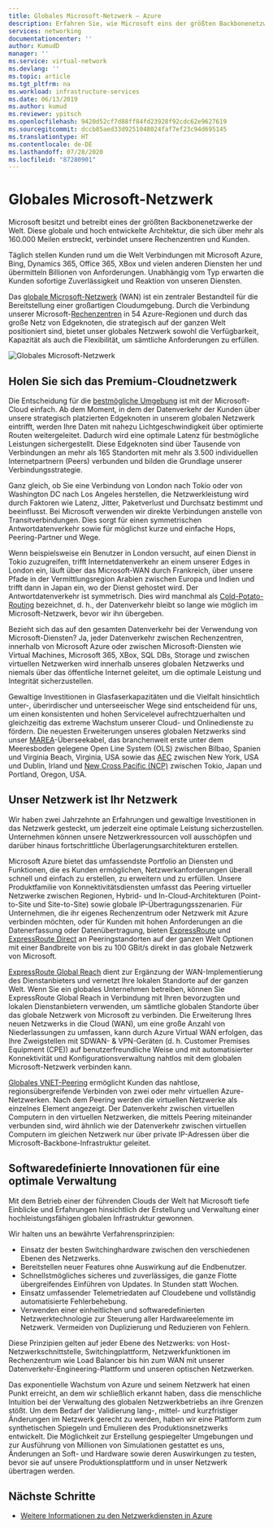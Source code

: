 ```yaml
---
title: Globales Microsoft-Netzwerk – Azure
description: Erfahren Sie, wie Microsoft eins der größten Backbonenetzwerke weltweit erstellt und betreibt und warum es für die Bereitstellung einer hervorragenden Clouderfahrung von zentraler Bedeutung ist.
services: networking
documentationcenter: ''
author: KumudD
manager: ''
ms.service: virtual-network
ms.devlang: ''
ms.topic: article
ms.tgt_pltfrm: na
ms.workload: infrastructure-services
ms.date: 06/13/2019
ms.author: kumud
ms.reviewer: ypitsch
ms.openlocfilehash: 9420d52cf7d88ff84fd23928f92cdc62e9627619
ms.sourcegitcommit: dccb85aed33d9251048024faf7ef23c94d695145
ms.translationtype: HT
ms.contentlocale: de-DE
ms.lasthandoff: 07/28/2020
ms.locfileid: "87280901"
---
```

# <a name="microsoft-global-network"></a>Globales Microsoft-Netzwerk

Microsoft besitzt und betreibt eines der größten Backbonenetzwerke der Welt. Diese globale und hoch entwickelte Architektur, die sich über mehr als 160.000 Meilen erstreckt, verbindet unsere Rechenzentren und Kunden. 
 
Täglich stellen Kunden rund um die Welt Verbindungen mit Microsoft Azure, Bing, Dynamics 365, Office 365, XBox und vielen anderen Diensten her und übermitteln Billionen von Anforderungen. Unabhängig vom Typ erwarten die Kunden sofortige Zuverlässigkeit und Reaktion von unseren Diensten. 
 
Das [globale Microsoft-Netzwerk](https://azure.microsoft.com/global-infrastructure/global-network/) (WAN) ist ein zentraler Bestandteil für die Bereitstellung einer großartigen Cloudumgebung. Durch die Verbindung unserer Microsoft-[Rechenzentren](https://azure.microsoft.com/global-infrastructure/) in 54 Azure-Regionen und durch das große Netz von Edgeknoten, die strategisch auf der ganzen Welt positioniert sind, bietet unser globales Netzwerk sowohl die Verfügbarkeit, Kapazität als auch die Flexibilität, um sämtliche Anforderungen zu erfüllen.

![Globales Microsoft-Netzwerk](./media/microsoft-global-network/microsoft-global-wan.png)
 
## <a name="get-the-premium-cloud-network"></a>Holen Sie sich das Premium-Cloudnetzwerk
 
Die Entscheidung für die [bestmögliche Umgebung](https://www.sdxcentral.com/articles/news/azure-tops-aws-gcp-in-cloud-performance-says-thousandeyes/2018/11/) ist mit der Microsoft-Cloud einfach. Ab dem Moment, in dem der Datenverkehr der Kunden über unsere strategisch platzierten Edgeknoten in unserem globalen Netzwerk eintrifft, werden Ihre Daten mit nahezu Lichtgeschwindigkeit über optimierte Routen weitergeleitet. Dadurch wird eine optimale Latenz für bestmögliche Leistungen sichergestellt. Diese Edgeknoten sind über Tausende von Verbindungen an mehr als 165 Standorten mit mehr als 3.500 individuellen Internetpartnern (Peers) verbunden und bilden die Grundlage unserer Verbindungsstrategie. 
 
Ganz gleich, ob Sie eine Verbindung von London nach Tokio oder von Washington DC nach Los Angeles herstellen, die Netzwerkleistung wird durch Faktoren wie Latenz, Jitter, Paketverlust und Durchsatz bestimmt und beeinflusst.  Bei Microsoft verwenden wir direkte Verbindungen anstelle von Transitverbindungen. Dies sorgt für einen symmetrischen Antwortdatenverkehr sowie für möglichst kurze und einfache Hops, Peering-Partner und Wege. 

Wenn beispielsweise ein Benutzer in London versucht, auf einen Dienst in Tokio zuzugreifen, trifft Internetdatenverkehr an einem unserer Edges in London ein, läuft über das Microsoft-WAN durch Frankreich, über unsere Pfade in der Vermittlungsregion Arabien zwischen Europa und Indien und trifft dann in Japan ein, wo der Dienst gehostet wird. Der Antwortdatenverkehr ist symmetrisch. Dies wird manchmal als [Cold-Potato-Routing](https://en.wikipedia.org/wiki/Hot-potato_and_cold-potato_routing) bezeichnet, d. h., der Datenverkehr bleibt so lange wie möglich im Microsoft-Netzwerk, bevor wir ihn übergeben.  
  
Bezieht sich das auf den gesamten Datenverkehr bei der Verwendung von Microsoft-Diensten? Ja, jeder Datenverkehr zwischen Rechenzentren, innerhalb von Microsoft Azure oder zwischen Microsoft-Diensten wie Virtual Machines, Microsoft 365, XBox, SQL DBs, Storage und zwischen virtuellen Netzwerken wird innerhalb unseres globalen Netzwerks und niemals über das öffentliche Internet geleitet, um die optimale Leistung und Integrität sicherzustellen.  
 
Gewaltige Investitionen in Glasfaserkapazitäten und die Vielfalt hinsichtlich unter-, überirdischer und unterseeischer Wege sind entscheidend für uns, um einen konsistenten und hohen Servicelevel aufrechtzuerhalten und gleichzeitig das extreme Wachstum unserer Cloud- und Onlinedienste zu fördern. Die neuesten Erweiterungen unseres globalen Netzwerks sind unser [MAREA](https://www.submarinecablemap.com/#/submarine-cable/marea)-Überseekabel, das branchenweit erste unter dem Meeresboden gelegene Open Line System (OLS) zwischen Bilbao, Spanien und Virginia Beach, Virginia, USA sowie das [AEC](https://www.submarinecablemap.com/#/submarine-cable/aeconnect-1) zwischen New York, USA und Dublin, Irland und [New Cross Pacific (NCP)](https://www.submarinecablemap.com/#/submarine-cable/new-cross-pacific-ncp-cable-system) zwischen Tokio, Japan und Portland, Oregon, USA. 
 

## <a name="our-network-is-your-network"></a>Unser Netzwerk ist Ihr Netzwerk

Wir haben zwei Jahrzehnte an Erfahrungen und gewaltige Investitionen in das Netzwerk gesteckt, um jederzeit eine optimale Leistung sicherzustellen. Unternehmen können unsere Netzwerkressourcen voll ausschöpfen und darüber hinaus fortschrittliche Überlagerungsarchitekturen erstellen. 
 
Microsoft Azure bietet das umfassendste Portfolio an Diensten und Funktionen, die es Kunden ermöglichen, Netzwerkanforderungen überall schnell und einfach zu erstellen, zu erweitern und zu erfüllen. Unsere Produktfamilie von Konnektivitätsdiensten umfasst das Peering virtueller Netzwerke zwischen Regionen, Hybrid- und In-Cloud-Architekturen (Point-to-Site und Site-to-Site) sowie globale IP-Übertragungsszenarien.  Für Unternehmen, die ihr eigenes Rechenzentrum oder Netzwerk mit Azure verbinden möchten, oder für Kunden mit hohen Anforderungen an die Datenerfassung oder Datenübertragung, bieten [ExpressRoute](../expressroute/expressroute-introduction.md) und [ExpressRoute Direct](../expressroute/expressroute-erdirect-about.md) an Peeringstandorten auf der ganzen Welt Optionen mit einer Bandbreite von bis zu 100 GBit/s direkt in das globale Netzwerk von Microsoft.  
 
[ExpressRoute Global Reach](../expressroute/expressroute-global-reach.md) dient zur Ergänzung der WAN-Implementierung des Dienstanbieters und vernetzt Ihre lokalen Standorte auf der ganzen Welt. Wenn Sie ein globales Unternehmen betreiben, können Sie ExpressRoute Global Reach in Verbindung mit Ihren bevorzugten und lokalen Dienstanbietern verwenden, um sämtliche globalen Standorte über das globale Netzwerk von Microsoft zu verbinden. Die Erweiterung Ihres neuen Netzwerks in die Cloud (WAN), um eine große Anzahl von Niederlassungen zu umfassen, kann durch Azure Virtual WAN erfolgen, das Ihre Zweigstellen mit SDWAN- & VPN-Geräten (d. h. Customer Premises Equipment (CPE)) auf benutzerfreundliche Weise und mit automatisierter Konnektivität und Konfigurationsverwaltung nahtlos mit dem globalen Microsoft-Netzwerk verbinden kann. 
 
[Globales VNET-Peering](../virtual-network/virtual-network-peering-overview.md) ermöglicht Kunden das nahtlose, regionsübergreifende Verbinden von zwei oder mehr virtuellen Azure-Netzwerken. Nach dem Peering werden die virtuellen Netzwerke als einzelnes Element angezeigt. Der Datenverkehr zwischen virtuellen Computern in den virtuellen Netzwerken, die mittels Peering miteinander verbunden sind, wird ähnlich wie der Datenverkehr zwischen virtuellen Computern im gleichen Netzwerk nur über private IP-Adressen über die Microsoft-Backbone-Infrastruktur geleitet. 
 

## <a name="well-managed-using-software-defined-innovation"></a>Softwaredefinierte Innovationen für eine optimale Verwaltung

Mit dem Betrieb einer der führenden Clouds der Welt hat Microsoft tiefe Einblicke und Erfahrungen hinsichtlich der Erstellung und Verwaltung einer hochleistungsfähigen globalen Infrastruktur gewonnen.  
 
Wir halten uns an bewährte Verfahrensprinzipien: 
 
- Einsatz der besten Switchinghardware zwischen den verschiedenen Ebenen des Netzwerks.  
- Bereitstellen neuer Features ohne Auswirkung auf die Endbenutzer.  
- Schnellstmögliches sicheres und zuverlässiges, die ganze Flotte übergreifendes Einführen von Updates. In Stunden statt Wochen.  
- Einsatz umfassender Telemetriedaten auf Cloudebene und vollständig automatisierte Fehlerbehebung.  
- Verwenden einer einheitlichen und softwaredefinierten Netzwerktechnologie zur Steuerung aller Hardwareelemente im Netzwerk.  Vermeiden von Duplizierung und Reduzieren von Fehlern. 
 
Diese Prinzipien gelten auf jeder Ebene des Netzwerks: von Host-Netzwerkschnittstelle, Switchingplattform, Netzwerkfunktionen im Rechenzentrum wie Load Balancer bis hin zum WAN mit unserer Datenverkehr-Engineering-Plattform und unseren optischen Netzwerken.  
 
Das exponentielle Wachstum von Azure und seinem Netzwerk hat einen Punkt erreicht, an dem wir schließlich erkannt haben, dass die menschliche Intuition bei der Verwaltung des globalen Netzwerkbetriebs an ihre Grenzen stößt. Um dem Bedarf der Validierung lang-, mittel- und kurzfristiger Änderungen im Netzwerk gerecht zu werden, haben wir eine Plattform zum synthetischen Spiegeln und Emulieren des Produktionsnetzwerks entwickelt. Die Möglichkeit zur Erstellung gespiegelter Umgebungen und zur Ausführung von Millionen von Simulationen gestattet es uns, Änderungen an Soft- und Hardware sowie deren Auswirkungen zu testen, bevor sie auf unsere Produktionsplattform und in unser Netzwerk übertragen werden. 

## <a name="next-steps"></a>Nächste Schritte
- [Weitere Informationen zu den Netzwerkdiensten in Azure](https://azure.microsoft.com/product-categories/networking/)

